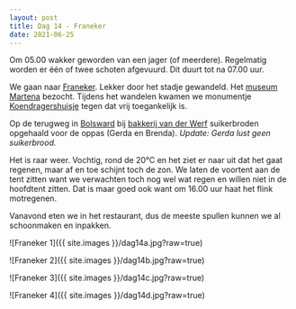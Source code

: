 ```yaml
---
layout: post
title: Dag 14 - Franeker
date: 2021-06-25
---
```

Om 05.00 wakker geworden van een jager (of meerdere). Regelmatig worden er één of twee schoten afgevuurd. Dit duurt tot na 07.00 uur.  

We gaan naar [Franeker](https://nl.wikipedia.org/wiki/Franeker). Lekker door het stadje gewandeld. Het [museum Martena](https://www.museummartena.nl/) bezocht. Tijdens het wandelen kwamen we monumentje [Koendragershuisje](http://www.korendragershuisje.nl/welkom/) tegen dat vrij toegankelijk is.  

Op de terugweg in [Bolsward](https://nl.wikipedia.org/wiki/Bolsward) bij [bakkerij van der Werf](https://bakkerijvanderwerf.nl/) suikerbroden opgehaald voor de oppas (Gerda en Brenda).
_Update: Gerda lust geen suikerbrood._

Het is raar weer. Vochtig, rond de 20°C en het ziet er naar uit dat het gaat regenen, maar af en toe schijnt toch de zon. We laten de voortent aan de tent zitten want we verwachten toch nog wel wat regen en willen niet in de hoofdtent zitten.  Dat is maar goed ook want om 16.00 uur haat het flink motregenen.  

Vanavond eten we in het restaurant, dus de meeste spullen kunnen we al schoonmaken en inpakken.

![Franeker 1]({{ site.images }}/dag14a.jpg?raw=true)  

![Franeker 2]({{ site.images }}/dag14b.jpg?raw=true)  

![Franeker 3]({{ site.images }}/dag14c.jpg?raw=true)  

![Franeker 4]({{ site.images }}/dag14d.jpg?raw=true)
